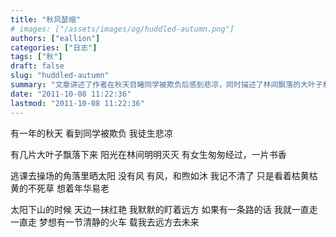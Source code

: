 ```yaml
---
title: "秋风瑟缩"
# images: ["/assets/images/og/huddled-autumn.png"]
authors: ["eallion"]
categories: ["日志"]
tags: ["秋"]
draft: false
slug: "huddled-autumn"
summary: "文章讲述了作者在秋天目睹同学被欺负后感到悲凉，同时描述了林间飘落的大叶子和阳光的明灭。有一位女生匆匆经过，书香四溢。作者想起年华易老，看着枯黄的不死草思考人生。太阳下山时，天边出现红艳色彩。作者默默盯着远方，并希望能有一条路可以一直走向未来的梦想之地。"
date: "2011-10-08 11:22:36"
lastmod: "2011-10-08 11:22:36"
---
```


有一年的秋天
看到同学被欺负
我徒生悲凉

有几片大叶子飘落下来
阳光在林间明明灭灭
有女生匆匆经过，一片书香

逃课去操场的角落里晒太阳
没有风
有风，和煦如沐
我记不清了
只是看着枯黄枯黄的不死草
想着年华易老

太阳下山的时候
天边一抹红艳
我默默的盯着远方
如果有一条路的话
我就一直走一直走
梦想有一节清静的火车
载我去远方去未来
